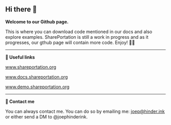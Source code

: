 ## Hi there 👋


**Welcome to our Github page.**

This is where you can download code mentioned in our docs and also explore examples. 
SharePortation is still a work in progress and as it progresses, our gthub page will contain more code. Enjoy! 🧑‍💻
** **

**🔗 Useful links**

www.shareportation.org

www.docs.shareportation.org

www.demo.shareportation.org

** **

**📲 Contact me**

You can always contact me. You can do so by emailing me: joep@hinder.ink or either send a DM to @joephinderink.
